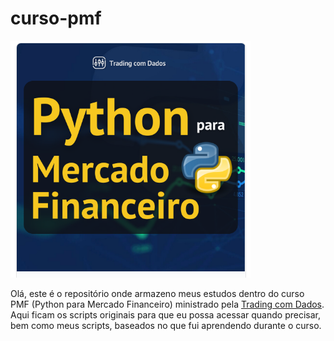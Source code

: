 # curso-pmf

![logo](https://github.com/psgrigoletti/curso-pmf/blob/main/pmf-logo.png?raw=true)

Olá, este é o repositório onde armazeno meus estudos dentro do curso PMF (Python para Mercado Financeiro) ministrado pela [Trading com Dados](https://github.com/Trading-com-Dados). Aqui ficam os scripts originais para que eu possa acessar quando precisar, bem como meus scripts, baseados no que fui aprendendo durante o curso.

